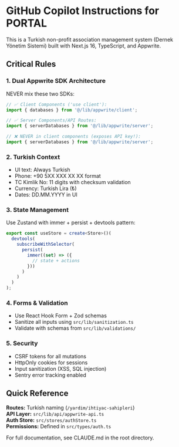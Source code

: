 # GitHub Copilot Instructions for PORTAL

This is a Turkish non-profit association management system (Dernek Yönetim Sistemi) built with Next.js 16, TypeScript, and Appwrite.

## Critical Rules

### 1. Dual Appwrite SDK Architecture
NEVER mix these two SDKs:

```typescript
// ✅ Client Components ('use client'):
import { databases } from '@/lib/appwrite/client';

// ✅ Server Components/API Routes:
import { serverDatabases } from '@/lib/appwrite/server';

// ❌ NEVER in client components (exposes API key!):
import { serverDatabases } from '@/lib/appwrite/server';
```

### 2. Turkish Context
- UI text: Always Turkish
- Phone: +90 5XX XXX XX XX format
- TC Kimlik No: 11 digits with checksum validation
- Currency: Turkish Lira (₺)
- Dates: DD.MM.YYYY in UI

### 3. State Management
Use Zustand with immer + persist + devtools pattern:

```typescript
export const useStore = create<Store>()(
  devtools(
    subscribeWithSelector(
      persist(
        immer((set) => ({
          // state + actions
        }))
      )
    )
  )
);
```

### 4. Forms & Validation
- Use React Hook Form + Zod schemas
- Sanitize all inputs using `src/lib/sanitization.ts`
- Validate with schemas from `src/lib/validations/`

### 5. Security
- CSRF tokens for all mutations
- HttpOnly cookies for sessions
- Input sanitization (XSS, SQL injection)
- Sentry error tracking enabled

## Quick Reference

**Routes:** Turkish naming (`/yardim/ihtiyac-sahipleri`)  
**API Layer:** `src/lib/api/appwrite-api.ts`  
**Auth Store:** `src/stores/authStore.ts`  
**Permissions:** Defined in `src/types/auth.ts`

For full documentation, see CLAUDE.md in the root directory.
